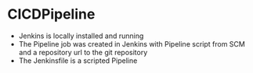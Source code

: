 # CICDPipeline

- Jenkins is locally installed and running
- The Pipeline job was created in Jenkins with Pipeline script from SCM and a repository url to the git repository
- The Jenkinsfile is a scripted Pipeline
